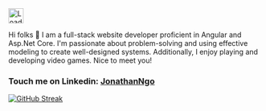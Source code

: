 <img height="30px" src = "https://profile-counter.glitch.me/trongngo148/count.svg" alt ="Loading">

<!-- [![Visits Badge](https://badges.pufler.dev/visits/trongngo148/trongngo148)](linkedin.com/in/jonathan-ngo148) -->
Hi folks 👋 I am a full-stack website developer proficient in Angular and Asp.Net Core. I'm passionate about problem-solving and using effective modeling to create well-designed systems. Additionally, I enjoy playing and developing video games. Nice to meet you!

### Touch me on Linkedin: [JonathanNgo](https://www.linkedin.com/in/jonathan-ngo148/?fbclid=IwAR0ddBOeNEedryN5kAXRTA-DLGcjdwPaX1CBEqdCDvkjw81RQLxCrXBnyrc)
<!--
**trongngo148/trongngo148** is a ✨ _special_ ✨ repository because its `README.md` (this file) appears on your GitHub profile.

Here are some ideas to get you started:

- 🔭 I’m currently working on ...
- 🌱 I’m currently learning ...
- 👯 I’m looking to collaborate on ...
- 🤔 I’m looking for help with ...
- 💬 Ask me about ...
- 📫 How to reach me: ...
- 😄 Pronouns: ...
- ⚡ Fun fact: ...
-->

[![GitHub Streak](https://github-readme-streak-stats.herokuapp.com?user=trongngo148&theme=vue-dark&hide_border=true&date_format=M%20j%5B%2C%20Y%5D)](https://git.io/streak-stats)
